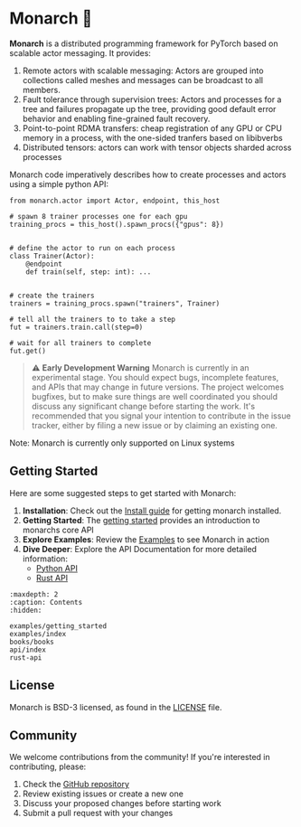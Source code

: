# Monarch 🦋

**Monarch** is a distributed programming framework for PyTorch based on scalable
actor messaging. It provides:

1. Remote actors with scalable messaging: Actors are grouped into collections called meshes and messages can be broadcast to all members.
2. Fault tolerance through supervision trees: Actors and processes for a tree and failures propagate up the tree, providing good default error behavior and enabling fine-grained fault recovery.
3. Point-to-point RDMA transfers: cheap registration of any GPU or CPU memory in a process, with the one-sided tranfers based on libibverbs
4. Distributed tensors: actors can work with tensor objects sharded across processes

Monarch code imperatively describes how to create processes and actors using a simple python API:

    from monarch.actor import Actor, endpoint, this_host

    # spawn 8 trainer processes one for each gpu
    training_procs = this_host().spawn_procs({"gpus": 8})


    # define the actor to run on each process
    class Trainer(Actor):
        @endpoint
        def train(self, step: int): ...


    # create the trainers
    trainers = training_procs.spawn("trainers", Trainer)

    # tell all the trainers to to take a step
    fut = trainers.train.call(step=0)

    # wait for all trainers to complete
    fut.get()

> ⚠️ **Early Development Warning** Monarch is currently in an experimental
> stage. You should expect bugs, incomplete features, and APIs that may change
> in future versions. The project welcomes bugfixes, but to make sure things are
> well coordinated you should discuss any significant change before starting the
> work. It's recommended that you signal your intention to contribute in the
> issue tracker, either by filing a new issue or by claiming an existing one.

Note: Monarch is currently only supported on Linux systems

## Getting Started

Here are some suggested steps to get started with Monarch:

1. **Installation**: Check out the [Install guide](installation) for getting monarch installed.
2. **Getting Started**: The [getting started](examples/getting_started) provides an introduction to monarchs core API
2. **Explore Examples**: Review the [Examples](examples/index) to see Monarch in action
3. **Dive Deeper**: Explore the API Documentation for more detailed information:
    - [Python API](api/index)
    - [Rust API](rust-api)

```{toctree}
:maxdepth: 2
:caption: Contents
:hidden:

examples/getting_started
examples/index
books/books
api/index
rust-api
```

## License

Monarch is BSD-3 licensed, as found in the [LICENSE](https://github.com/meta-pytorch/monarch/blob/main/LICENSE) file.

## Community

We welcome contributions from the community! If you're interested in contributing, please:

1. Check the [GitHub repository](https://github.com/meta-pytorch/monarch)
2. Review existing issues or create a new one
3. Discuss your proposed changes before starting work
4. Submit a pull request with your changes
